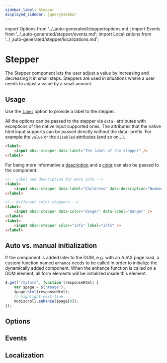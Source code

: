 ```yaml
---
sidebar_label: Stepper
displayed_sidebar: jquerySidebar
---
```


import Options from '../\_auto-generated/stepper/options.md';
import Events from '../\_auto-generated/stepper/events.md';
import Localizations from '../\_auto-generated/stepper/localizations.md';

# Stepper

The Stepper component lets the user adjust a value by increasing and decreasing it in small steps.
Steppers are used in situations where a user needs to adjust a value by a small amount.

## Usage

Use the [`label`](#opt-label) option to provide a label to the stepper.

All the options can be passed to the stepper via `data-` attributes with exceptions of the native input supported ones. The attributes that the native html input supports can be passed directly without the data- prefix. For example the `value` or the `disabled` attributes (and so on...).

```html
<label>
    <input mbsc-stepper data-label="The label of the stepper" />
</label>
```

For being more informative a [description](#opt-description) and a [color](#opt-color) can also be passed to the component.

```html
<!-- Label and description for more info -->
<label>
    <input mbsc-stepper data-label="Childrens" data-description="Number of childrens." />
</label>

<!-- Different color steppers -->
<label>
    <input mbsc-stepper data-color="danger" data-label="Danger" />
</label>
<label>
    <input mbsc-stepper color="info" label="Info" />
</label>
```

## Auto vs. manual initialization

If the component is added later to the DOM, e.g. with an AJAX page load, a custom function named `enhance` needs to be called in order to initialize the dynamically added component. When the enhance function is called on a DOM element, all form elements will be initialized inside this element.

```js
$.get('/myform', function (responseHtml) {
    var $page = $('#page');
    $page.html(responseHtml);
    // highlight-next-line
    mobiscroll.enhance($page[0]);
});
```

<div className="option-list">

## Options

<Options />

## Events

<Events />

## Localization

<Localizations />

</div>
